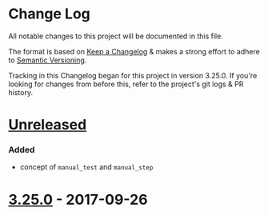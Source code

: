 # Change Log

All notable changes to this project will be documented in this file.

The format is based on
[Keep a Changelog](http://keepachangelog.com)
& makes a strong effort to adhere to
[Semantic Versioning](http://semver.org).

Tracking in this Changelog began for this project in version 3.25.0.
If you're looking for changes from before this, refer to the project's
git logs & PR history.

# [Unreleased](https://github.com/puppetlabs/beaker/compare/3.25.0...master)

### Added

- concept of `manual_test` and `manual_step`

# [3.25.0](https://github.com/puppetlabs/beaker/compare/3.24.0...3.25.0) - 2017-09-26

